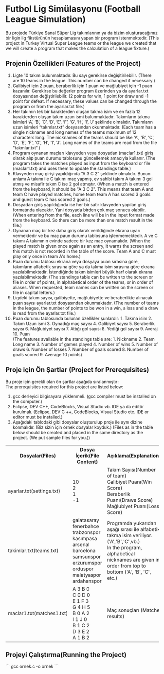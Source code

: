 <h1>Futbol Lig Simülasyonu (Football League Simulation)</h1>
<p>Bu projede Türkiye Sanal Süper Lig takımlarının ya da bizim oluşturacağımız bir ligin lig fikstürünün hesaplamasını yapan bir program istenmektedir. (This project in Turkey Virtual Super League teams or the league we created that we will create a program that makes the calculation of a league fixture.)</p>
<h2>Projenin Özellikleri (Features of the Project) </h2>
<ol>
  <li>Ligte 10 takım bulunmaktadır. Bu sayı gerekirse değişitirilebilir. (There are 10 teams in the league. This number can be changed if necessary.)</li>
  <li>Galibiyet için 2 puan, beraberlik için 1 puan ve mağlubiyet için -1 puan kazanılır. Gerekirse bu değerler program üzerinden ya da       ayarlar.txt dosyasından değiştirilebilir. (2 points for win, 1 point for draw and -1 point for defeat. If necessary, these values can be changed through the program or from the ayarlar.txt file.)</li>
  <li>Her takımın tek bir karakterden oluşan takma isim ve en fazla 12 karakterden oluşan takım uzun ismi bulunmaktadır. Takımların takma isimleri ‘A’, ‘B’, ‘C’, ‘D’, ‘E’, ‘F’, ‘G’, ‘H’, ‘I’, ‘J’ şeklinde olmalıdır. Takımların uzun isimleri  “takmlar.txt”  dosyasından okunmaktadır. (Each team has a single nickname and long names of the teams maximum of 12 characters long. The nicknames of the teams should be like  'A', 'B', 'C', 'D', 'E', 'F', 'G', 'H', 'I', 'J'. Long names of the teams are read from the file "takmlar.txt".)</li>
   <li>Program oynanan maçları klavyeden veya dosyadan (maclar1.txt) giriş olarak alıp puan durumu tablosunu güncellemek amacıyla kullanır. (The program takes the matches played as input from the keyboard or file (maclar1.txt) and uses them to update the standings table.)</li>
   <li>Klavyeden maç girişi yapıldığında “A 3 C 2” şeklinde olmalıdır. Bunun anlamı A takımı ile C takımı maç yapmış, ev sahibi takım A     takımı 3 gol atmış ve misafir takım C ise 2 gol atmıştır. (When a match is entered from the keyboard, it should be "A 3 C 2". This means that team A and team C have played matches, home team team A has scored 3 goals and guest team C has scored 2 goals.)</li>
   <li>Dosyadan giriş yapıldığında ise her bir satır klavyeden yapılan giriş formatında olacaktır. Yani dosyada birden çok maç sonucu       olabilir. (When entering from the file, each line will be in the input format made from the keyboard. So there can be more than one match result in the file.)</li>
   <li>Oynanan maç bir kez daha giriş olarak verildiğinde ekrana uyarı vermektedir ve bu maç paun durumu tablosuna işlenmemektedir. A ve  C takımı A takımının evinde sadece bir kez maç oynamalıdır. (When the played match is given once again as an entry, it warns the screen and this match is not recorded in the table of the score. Team A and C must play only once in team A's home.)</li>
   <li>Puan durumu tablosu ekrana veya dosyaya puan sırasına göre, takımların alfabetik sırasına göre ya da takma isim sırasına göre ekrana yazılabilmektedir. İstendiğinde takım isimleri büyük harf olarak ekrana yazılabilmektedir. (The standings table can be written to the screen or file in order of points, in alphabetical order of the teams, or in order of aliases. When requested, team names can be written on the screen or file in capital letters.)</li>
   <li>Ligdeki takım sayısı, galibiyette, mağlubiyette ve beraberlikte alınacak puan sayısı  ayarlar.txt  dosyasından okunmaktadır. (The number of teams in the league, the number of points to be won in a win, a loss and a draw is read from the ayarlar.txt file.)</li>
    <li> Puan durumu tablosunda bulunan özellikler şunlardır:
1. Takma isim 2. Takım Uzun ismi 3. Oynadığı maç sayısı 4. Galibiyet sayısı 5. Beraberlik sayısı 6. Mağlubiyet sayısı 7. Attığı gol sayısı 8. Yediği gol sayısı 9. Averaj 10. Puan <br> (The features available in the standings table are:
1. Nickname 2. Team Long name 3. Number of games played 4. Number of wins 5. Number of draws 6. Number of losses 7. Number of goals scored 8. Number of goals scored 9. Average 10 points)</li>    
</ol>

<h2>Proje için Ön Şartlar (Project for Prerequisites)</h2>
<p>Bu proje için gerekli olan ön şartlar aşağıda sıralanmıştır:<br>The prerequisites required for this project are listed below:
<ol>
<li>gcc derleyici bilgisayara yüklenmeli. (gcc compiler must be installed on the computer.)</li>
<li>Eclipse, DEV C++, CodeBlocks, Visual Studio vb. IDE ya da editör kurulmalı. (Eclipse, DEV C ++, CodeBlocks, Visual Studio etc. IDE or editor must be installed.)</li>
<li>Aşağıdaki tablodaki gibi dosyalar oluşturulup proje ile aynı dizine konmalıdır. (Biz sizin için örnek dosyalar koyduk.) (Files as in the table below should be created and placed in the same directory as the project. (We put sample files for you.))</p></li>
</ol>
  
<table style="width:100%">
  <tr>
    <th>Dosyalar(Files)</th>
    <th>Dosya İçerik(File Content)</th> 
    <th>Açıklama(Explanation)</th>
  </tr>
  <tr>
    <td>ayarlar.txt(settings.txt)</td>
    <td>10<br>2<br>1<br>-1</td>
    <td>Takım Sayısı(Number of team)<br>Galibiyet Puanı(Win Score)<br>Beraberlik Puanı(Draws Score)<br>Mağlubiyet Puanı(Loss Score)</td>
  </tr>
  <tr>
    <td>takimlar.txt(teams.txt)</td>
    <td>galatasaray<br>fenerbahce<br>trabzonspor<br>kasımpasa<br>arsenal<br>barcelona<br>samsunspor<br>erzurumspor<br>orduspor<br>
    malatyaspor<br>ardahanspor</td>
    <td>Programda yukarıdan aşağı sırası ile alfabetik takma isim veriliyor.('A','B','C',vb.)<br>In the program, alphabetical nicknames are given in order from top to bottom ('A', 'B', 'C', etc.)</td>
  </tr>
  <tr>
    <td>maclar1.txt(matches1.txt)</td>
    <td> A 3 B 0<br> C 0 D 0<br> E 1 F 3<br> G 4 H 5<br> B 0 A 2<br> I 1 J 0<br> B 1 C 2<br> D 3 E 2<br>A 1 B 2</td>
    <td>Maç sonuçları (Matche results)</td>
  </tr>
</table>
  
<h2>Projeyi Çalıştırma(Running the Project)</h2>
```
gcc ornek.c -o ornek
```




